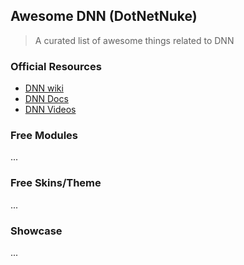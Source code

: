 ## Awesome DNN (DotNetNuke)

> A curated list of awesome things related to DNN

### Official Resources

- [DNN wiki](http://www.dnnsoftware.com/wiki)
- [DNN Docs](http://www.dnnsoftware.com/docs/index.html)
- [DNN Videos](http://www.dnnsoftware.com/videos)

### Free Modules

...

### Free Skins/Theme

...

### Showcase

...
